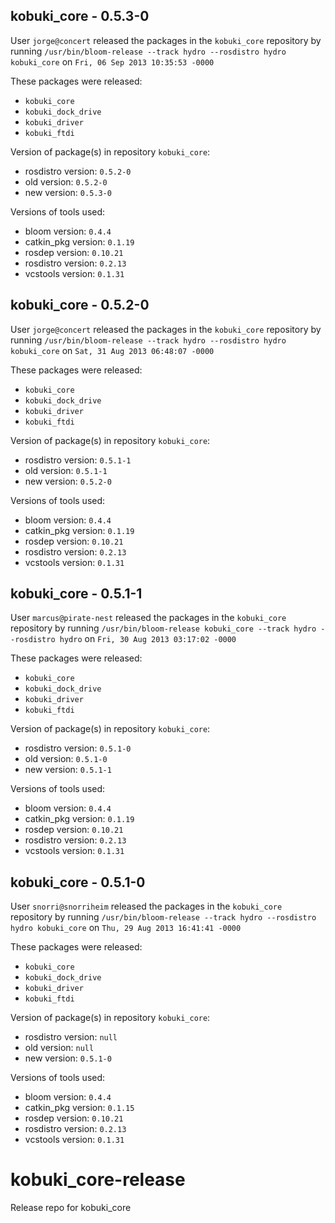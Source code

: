 ## kobuki_core - 0.5.3-0

User `jorge@concert` released the packages in the `kobuki_core` repository by running `/usr/bin/bloom-release --track hydro --rosdistro hydro kobuki_core` on `Fri, 06 Sep 2013 10:35:53 -0000`

These packages were released:
- `kobuki_core`
- `kobuki_dock_drive`
- `kobuki_driver`
- `kobuki_ftdi`

Version of package(s) in repository `kobuki_core`:
- rosdistro version: `0.5.2-0`
- old version: `0.5.2-0`
- new version: `0.5.3-0`

Versions of tools used:
- bloom version: `0.4.4`
- catkin_pkg version: `0.1.19`
- rosdep version: `0.10.21`
- rosdistro version: `0.2.13`
- vcstools version: `0.1.31`


## kobuki_core - 0.5.2-0

User `jorge@concert` released the packages in the `kobuki_core` repository by running `/usr/bin/bloom-release --track hydro --rosdistro hydro kobuki_core` on `Sat, 31 Aug 2013 06:48:07 -0000`

These packages were released:
- `kobuki_core`
- `kobuki_dock_drive`
- `kobuki_driver`
- `kobuki_ftdi`

Version of package(s) in repository `kobuki_core`:
- rosdistro version: `0.5.1-1`
- old version: `0.5.1-1`
- new version: `0.5.2-0`

Versions of tools used:
- bloom version: `0.4.4`
- catkin_pkg version: `0.1.19`
- rosdep version: `0.10.21`
- rosdistro version: `0.2.13`
- vcstools version: `0.1.31`


## kobuki_core - 0.5.1-1

User `marcus@pirate-nest` released the packages in the `kobuki_core` repository by running `/usr/bin/bloom-release kobuki_core --track hydro --rosdistro hydro` on `Fri, 30 Aug 2013 03:17:02 -0000`

These packages were released:
- `kobuki_core`
- `kobuki_dock_drive`
- `kobuki_driver`
- `kobuki_ftdi`

Version of package(s) in repository `kobuki_core`:
- rosdistro version: `0.5.1-0`
- old version: `0.5.1-0`
- new version: `0.5.1-1`

Versions of tools used:
- bloom version: `0.4.4`
- catkin_pkg version: `0.1.19`
- rosdep version: `0.10.21`
- rosdistro version: `0.2.13`
- vcstools version: `0.1.31`


## kobuki_core - 0.5.1-0

User `snorri@snorriheim` released the packages in the `kobuki_core` repository by running `/usr/bin/bloom-release --track hydro --rosdistro hydro kobuki_core` on `Thu, 29 Aug 2013 16:41:41 -0000`

These packages were released:
- `kobuki_core`
- `kobuki_dock_drive`
- `kobuki_driver`
- `kobuki_ftdi`

Version of package(s) in repository `kobuki_core`:
- rosdistro version: `null`
- old version: `null`
- new version: `0.5.1-0`

Versions of tools used:
- bloom version: `0.4.4`
- catkin_pkg version: `0.1.15`
- rosdep version: `0.10.21`
- rosdistro version: `0.2.13`
- vcstools version: `0.1.31`


kobuki_core-release
===================

Release repo for kobuki_core
